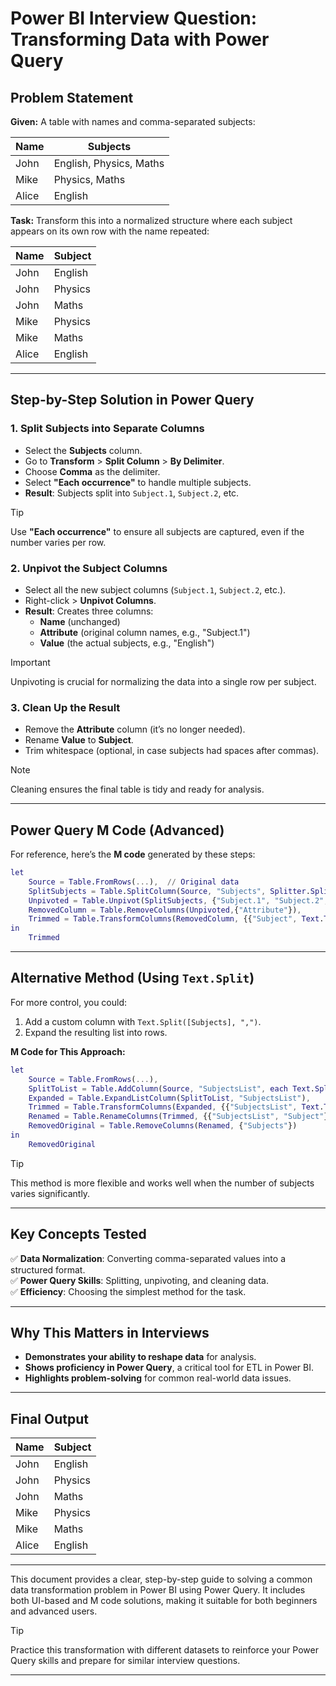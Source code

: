 # Power BI Interview Question: Transforming Data with Power Query  

## **Problem Statement**  

**Given:** A table with names and comma-separated subjects:  

| Name  | Subjects               |  
|-------|------------------------|  
| John  | English, Physics, Maths |  
| Mike  | Physics, Maths         |  
| Alice | English                |  

**Task:** Transform this into a normalized structure where each subject appears on its own row with the name repeated:  

| Name  | Subject  |  
|-------|----------|  
| John  | English  |  
| John  | Physics  |  
| John  | Maths    |  
| Mike  | Physics  |  
| Mike  | Maths    |  
| Alice | English  |  

---

## **Step-by-Step Solution in Power Query**  

### **1. Split Subjects into Separate Columns**  
- Select the **Subjects** column.  
- Go to **Transform** > **Split Column** > **By Delimiter**.  
- Choose **Comma** as the delimiter.  
- Select **"Each occurrence"** to handle multiple subjects.  
- **Result**: Subjects split into `Subject.1`, `Subject.2`, etc.  

> [!TIP]  
> Use **"Each occurrence"** to ensure all subjects are captured, even if the number varies per row.  

### **2. Unpivot the Subject Columns**  
- Select all the new subject columns (`Subject.1`, `Subject.2`, etc.).  
- Right-click > **Unpivot Columns**.  
- **Result**: Creates three columns:  
  - **Name** (unchanged)  
  - **Attribute** (original column names, e.g., "Subject.1")  
  - **Value** (the actual subjects, e.g., "English")  

> [!IMPORTANT]  
> Unpivoting is crucial for normalizing the data into a single row per subject.  

### **3. Clean Up the Result**  
- Remove the **Attribute** column (it’s no longer needed).  
- Rename **Value** to **Subject**.  
- Trim whitespace (optional, in case subjects had spaces after commas).  

> [!NOTE]  
> Cleaning ensures the final table is tidy and ready for analysis.  

---

## **Power Query M Code (Advanced)**  

For reference, here’s the **M code** generated by these steps:  

```m
let
    Source = Table.FromRows(...),  // Original data
    SplitSubjects = Table.SplitColumn(Source, "Subjects", Splitter.SplitTextByDelimiter(",", QuoteStyle.Csv), {"Subject.1", "Subject.2", "Subject.3"}),
    Unpivoted = Table.Unpivot(SplitSubjects, {"Subject.1", "Subject.2", "Subject.3"}, "Attribute", "Subject"),
    RemovedColumn = Table.RemoveColumns(Unpivoted,{"Attribute"}),
    Trimmed = Table.TransformColumns(RemovedColumn, {{"Subject", Text.Trim}})
in
    Trimmed
```  

---

## **Alternative Method (Using `Text.Split`)**  

For more control, you could:  
1. Add a custom column with `Text.Split([Subjects], ",")`.  
2. Expand the resulting list into rows.  

**M Code for This Approach:**  

```m
let
    Source = Table.FromRows(...),
    SplitToList = Table.AddColumn(Source, "SubjectsList", each Text.Split([Subjects], ",")),
    Expanded = Table.ExpandListColumn(SplitToList, "SubjectsList"),
    Trimmed = Table.TransformColumns(Expanded, {{"SubjectsList", Text.Trim}}),
    Renamed = Table.RenameColumns(Trimmed, {{"SubjectsList", "Subject"}}),
    RemovedOriginal = Table.RemoveColumns(Renamed, {"Subjects"})
in
    RemovedOriginal
```  

> [!TIP]  
> This method is more flexible and works well when the number of subjects varies significantly.  

---

## **Key Concepts Tested**  

✅ **Data Normalization**: Converting comma-separated values into a structured format.  
✅ **Power Query Skills**: Splitting, unpivoting, and cleaning data.  
✅ **Efficiency**: Choosing the simplest method for the task.  

---

## **Why This Matters in Interviews**  

- **Demonstrates your ability to reshape data** for analysis.  
- **Shows proficiency in Power Query**, a critical tool for ETL in Power BI.  
- **Highlights problem-solving** for common real-world data issues.  

---

## **Final Output**  

| Name  | Subject  |  
|-------|----------|  
| John  | English  |  
| John  | Physics  |  
| John  | Maths    |  
| Mike  | Physics  |  
| Mike  | Maths    |  
| Alice | English  |  

---

This document provides a clear, step-by-step guide to solving a common data transformation problem in Power BI using Power Query. It includes both UI-based and M code solutions, making it suitable for both beginners and advanced users.  

> [!TIP]  
> Practice this transformation with different datasets to reinforce your Power Query skills and prepare for similar interview questions.  

---
